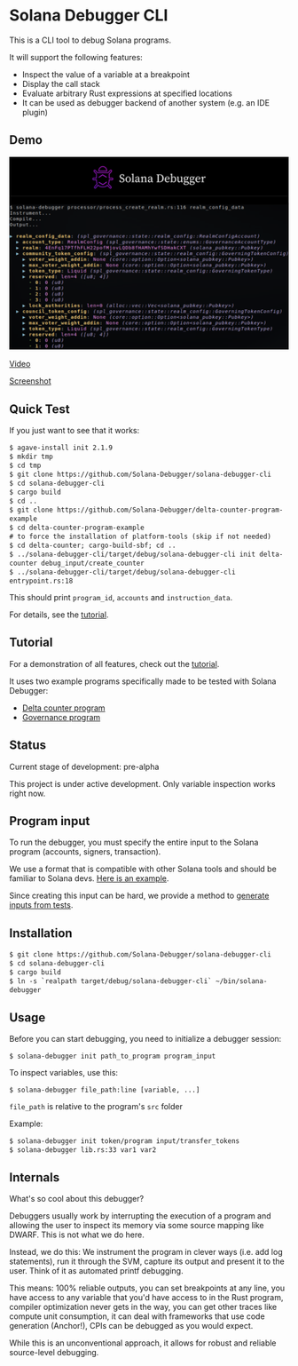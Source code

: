 # Solana Debugger CLI

This is a CLI tool to debug Solana programs.

It will support the following features:
- Inspect the value of a variable at a breakpoint
- Display the call stack
- Evaluate arbitrary Rust expressions at specified locations
- It can be used as debugger backend of another system (e.g. an IDE plugin)

## Demo

![Solana Debugger CLI screenshot](inline-screenshot.png)

[Video](https://x.com/maximschmidt94/status/1914802590568562965)

[Screenshot](screenshot.png)

## Quick Test

If you just want to see that it works:

```
$ agave-install init 2.1.9
$ mkdir tmp
$ cd tmp
$ git clone https://github.com/Solana-Debugger/solana-debugger-cli
$ cd solana-debugger-cli 
$ cargo build
$ cd ..
$ git clone https://github.com/Solana-Debugger/delta-counter-program-example
$ cd delta-counter-program-example
# to force the installation of platform-tools (skip if not needed)
$ cd delta-counter; cargo-build-sbf; cd ..
$ ../solana-debugger-cli/target/debug/solana-debugger-cli init delta-counter debug_input/create_counter
$ ../solana-debugger-cli/target/debug/solana-debugger-cli entrypoint.rs:18
```

This should print `program_id`, `accounts` and `instruction_data`.

For details, see the [tutorial](tutorial.md).

## Tutorial

For a demonstration of all features, check out the [tutorial](tutorial.md).

It uses two example programs specifically made to be tested with Solana Debugger:

* [Delta counter program](https://github.com/Solana-Debugger/delta-counter-program-example)
* [Governance program](https://github.com/Solana-Debugger/governance-program-example)

## Status

Current stage of development: pre-alpha

This project is under active development. Only variable inspection works right now.

## Program input

To run the debugger, you must specify the entire input to the Solana program (accounts, signers, transaction).

We use a format that is compatible with other Solana tools and should be familiar to Solana devs. [Here is an example](https://github.com/Solana-Debugger/delta-counter-program-example/tree/main/debug_input/increase_counter_from_0_by_100).

Since creating this input can be hard, we provide a method to [generate inputs from tests](https://github.com/Solana-Debugger/save-input).

## Installation

```
$ git clone https://github.com/Solana-Debugger/solana-debugger-cli
$ cd solana-debugger-cli
$ cargo build
$ ln -s `realpath target/debug/solana-debugger-cli` ~/bin/solana-debugger
```

## Usage

Before you can start debugging, you need to initialize a debugger session:
```
$ solana-debugger init path_to_program program_input
```

To inspect variables, use this:
```
$ solana-debugger file_path:line [variable, ...]
```

`file_path` is relative to the program's `src` folder

Example:
```
$ solana-debugger init token/program input/transfer_tokens
$ solana-debugger lib.rs:33 var1 var2
```

## Internals

What's so cool about this debugger?

Debuggers usually work by interrupting the execution of a program and allowing the user to inspect its memory via some source mapping like DWARF. This is not what we do here.

Instead, we do this: We instrument the program in clever ways (i.e. add log statements), run it through the SVM, capture its output and present it to the user. Think of it as automated printf debugging.

This means: 100% reliable outputs, you can set breakpoints at any line, you have access to any variable that you'd have access to in the Rust program, compiler optimization never gets in the way, you can get other traces like compute unit consumption, it can deal with frameworks that use code generation (Anchor!), CPIs can be debugged as you would expect.

While this is an unconventional approach, it allows for robust and reliable source-level debugging.
